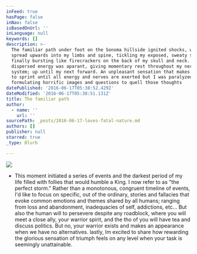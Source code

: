 ```yaml
---
inFeed: true
hasPage: false
inNav: false
isBasedOnUrl: ''
inLanguage: null
keywords: []
description: >-
  The familiar path under foot on the Sonoma hillside ignited shocks, which
  spread upwards into my limbs and spine, tickling my exposed, sweaty skin until
  finally bursting like firecrackers on the back of my skull and neck. The
  dispersed energy was aparant, giving momentary rest throughout my nervous
  system; up until my next forward. An unpleasant sensation that makes you want
  to sprint until all energy and nerves are exerted but I was paralyzed,
  formulating horrific images and questions to quell those thoughts 
datePublished: '2016-06-17T05:38:52.429Z'
dateModified: '2016-06-17T05:38:51.131Z'
title: The familiar path
author:
  - name: ''
    url: ''
sourcePath: _posts/2016-06-17-loves-fatal-nature.md
authors: []
publisher: null
starred: true
_type: Blurb

---
```

![](https://the-grid-user-content.s3-us-west-2.amazonaws.com/19c60d79-7150-4049-8add-427d23bbcd94.jpg)

* This moment initiated a series of events and the darkest period of my life filled with follies that would humble a King. I now refer to as "the perfect storm." Rather than a monotonous, congruent timeline of events, I'd like to focus on specific, out of the ordinary, stories and fallacies that evoke common emotions and themes shared by all humans; ranging from loss and abandonment, inadequacies of self, addictions, etc... But also the human will to persevere despite any roadblock, where you will meet a close ally, your warrior spirit, and the tho of you will have tea and discuss politics. But no, your warrior exists and makes an appearance when we have no alternatives. lastly, Im excited to share how rewarding the glorious sensation of triumph feels on any level when your task is seemingly unattainable.